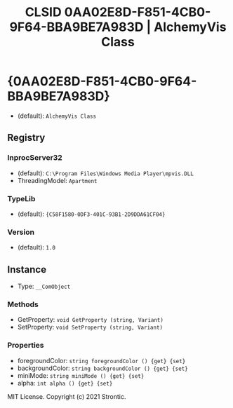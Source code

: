 ﻿---
title: "CLSID 0AA02E8D-F851-4CB0-9F64-BBA9BE7A983D | AlchemyVis Class"
excerpt: What is COM-Object CLSID 0AA02E8D-F851-4CB0-9F64-BBA9BE7A983D?
---

# {0AA02E8D-F851-4CB0-9F64-BBA9BE7A983D}

* (default): `AlchemyVis Class`

## Registry


### InprocServer32

* (default): `C:\Program Files\Windows Media Player\mpvis.DLL`
* ThreadingModel: `Apartment`

### TypeLib

* (default): `{C58F1580-0DF3-401C-93B1-2D9DDA61CF04}`

### Version

* (default): `1.0`

## Instance

* Type: `__ComObject`

### Methods

* GetProperty: `void GetProperty (string, Variant)`
* SetProperty: `void SetProperty (string, Variant)`

### Properties

* foregroundColor: `string foregroundColor () {get} {set} `
* backgroundColor: `string backgroundColor () {get} {set} `
* miniMode: `string miniMode () {get} {set} `
* alpha: `int alpha () {get} {set} `

MIT License. Copyright (c) 2021 Strontic.


